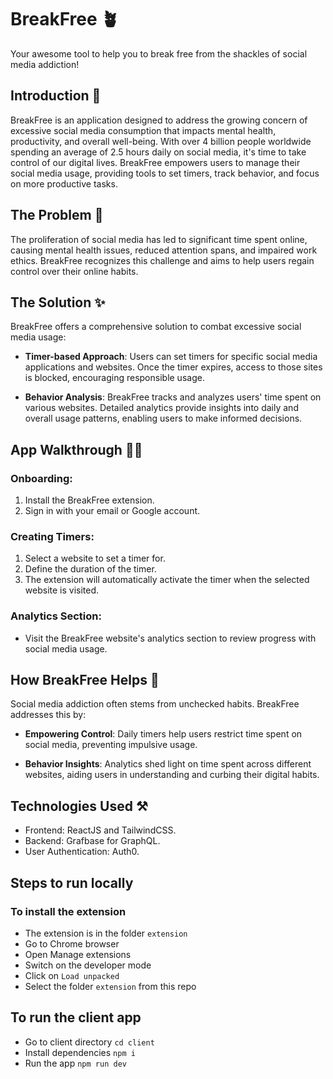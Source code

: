 # BreakFree 🪴
Your awesome tool to help you to break free from the shackles of social media addiction!

## Introduction 👋

BreakFree is an application designed to address the growing concern of excessive social media consumption that impacts mental health, productivity, and overall well-being. With over 4 billion people worldwide spending an average of 2.5 hours daily on social media, it's time to take control of our digital lives. BreakFree empowers users to manage their social media usage, providing tools to set timers, track behavior, and focus on more productive tasks.

## The Problem 🥵

The proliferation of social media has led to significant time spent online, causing mental health issues, reduced attention spans, and impaired work ethics. BreakFree recognizes this challenge and aims to help users regain control over their online habits.

## The Solution ✨

BreakFree offers a comprehensive solution to combat excessive social media usage:

- **Timer-based Approach**: Users can set timers for specific social media applications and websites. Once the timer expires, access to those sites is blocked, encouraging responsible usage.

- **Behavior Analysis**: BreakFree tracks and analyzes users' time spent on various websites. Detailed analytics provide insights into daily and overall usage patterns, enabling users to make informed decisions.

## App Walkthrough 🚶🏻

### Onboarding:

1. Install the BreakFree extension.
2. Sign in with your email or Google account.
   
### Creating Timers:

1. Select a website to set a timer for.
2. Define the duration of the timer.
3. The extension will automatically activate the timer when the selected website is visited.

### Analytics Section:

- Visit the BreakFree website's analytics section to review progress with social media usage.

## How BreakFree Helps 🤔

Social media addiction often stems from unchecked habits. BreakFree addresses this by:

- **Empowering Control**: Daily timers help users restrict time spent on social media, preventing impulsive usage.

- **Behavior Insights**: Analytics shed light on time spent across different websites, aiding users in understanding and curbing their digital habits.

## Technologies Used ⚒️

- Frontend: ReactJS and TailwindCSS.
- Backend: Grafbase for GraphQL.
- User Authentication: Auth0.

## Steps to run locally

### To install the extension
- The extension is in the folder `extension`
- Go to Chrome browser
- Open Manage extensions
- Switch on the developer mode
- Click on `Load unpacked`
- Select the folder `extension` from this repo

## To run the client app
- Go to client directory `cd client`
- Install dependencies `npm i`
- Run the app `npm run dev`
